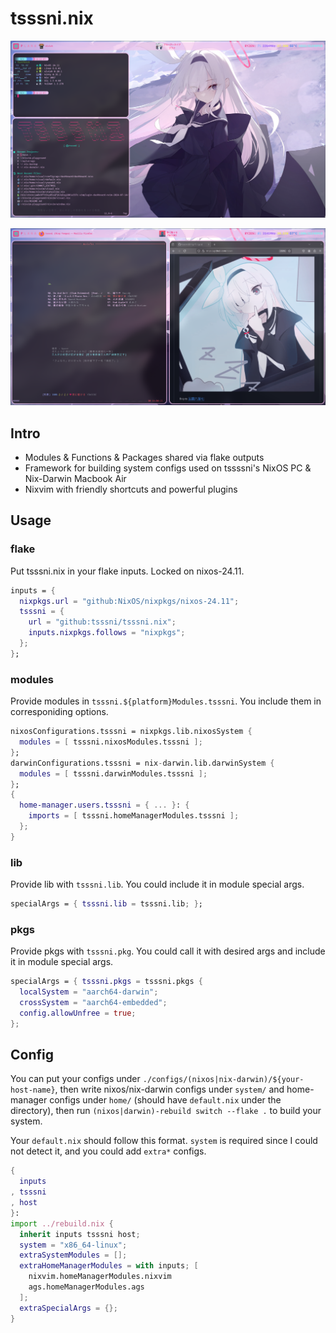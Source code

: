 # tsssni.nix

![md0](./configs/nixos/pc-ryzen7800x3d-rtx4070/home/visual/md0.png)

![md1](./configs/nixos/pc-ryzen7800x3d-rtx4070/home/visual/md1.png)

## Intro

- Modules & Functions & Packages shared via flake outputs
- Framework for building system configs used on tssssni's NixOS PC & Nix-Darwin Macbook Air
- Nixvim with friendly shortcuts and powerful plugins

## Usage

### flake
Put tsssni.nix in your flake inputs. Locked on nixos-24.11.
```nix
inputs = {
  nixpkgs.url = "github:NixOS/nixpkgs/nixos-24.11";
  tsssni = {
    url = "github:tsssni/tsssni.nix";
    inputs.nixpkgs.follows = "nixpkgs";
  };
};
```

### modules

Provide modules in `tsssni.${platform}Modules.tsssni`. You include them in corresponiding options.
```nix
nixosConfigurations.tsssni = nixpkgs.lib.nixosSystem {
  modules = [ tsssni.nixosModules.tsssni ];
};
darwinConfigurations.tsssni = nix-darwin.lib.darwinSystem {
  modules = [ tsssni.darwinModules.tsssni ];
};
{
  home-manager.users.tsssni = { ... }: {
    imports = [ tsssni.homeManagerModules.tsssni ];
  };
}
```

### lib
Provide lib with `tsssni.lib`. You could include it in module special args.
```nix
specialArgs = { tsssni.lib = tsssni.lib; };
```

### pkgs
Provide pkgs with `tsssni.pkg`. You could call it with desired args and include it in module special args.
```nix
specialArgs = { tsssni.pkgs = tsssni.pkgs {
  localSystem = "aarch64-darwin";
  crossSystem = "aarch64-embedded";
  config.allowUnfree = true;
};
```

## Config

You can put your configs under `./configs/(nixos|nix-darwin)/${your-host-name}`, then write nixos/nix-darwin configs under `system/` and home-manager configs under `home/` (should have `default.nix` under the directory), then run `(nixos|darwin)-rebuild switch --flake .` to build your system.

Your `default.nix` should follow this format. `system` is required since I could not detect it, and you could add `extra*` configs.
```nix
{
  inputs
, tsssni
, host
}:
import ../rebuild.nix {
  inherit inputs tsssni host;
  system = "x86_64-linux";
  extraSystemModules = [];
  extraHomeManagerModules = with inputs; [
    nixvim.homeManagerModules.nixvim
    ags.homeManagerModules.ags
  ];
  extraSpecialArgs = {};
}
```

